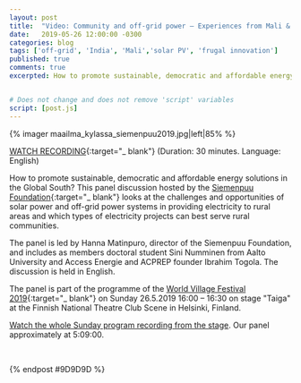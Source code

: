 ```yaml
---
layout: post
title:  "Video: Community and off-grid power – Experiences from Mali & India"
date:   2019-05-26 12:00:00 -0300
categories: blog
tags: ['off-grid', 'India', 'Mali','solar PV', 'frugal innovation']
published: true
comments: true
excerpted: How to promote sustainable, democratic and affordable energy solutions in the Global South? This panel discussion hosted by the Siemenpuu Foundation


# Does not change and does not remove 'script' variables
script: [post.js]
---
```

{% imager maailma_kylassa_siemenpuu2019.jpg|left|85% %}

<div style="clear:both;"></div>

[WATCH RECORDING](https://youtu.be/JJUPPBdRrsc?t=18527){:target="_ blank"} (Duration: 30 minutes. Language: English)

How to promote sustainable, democratic and affordable energy solutions in the Global South? This panel discussion hosted by the [Siemenpuu Foundation](http://siemenpuu.org){:target="_ blank"} looks at the challenges and opportunities of solar power and off-grid power systems in providing electricity to rural areas and which types of electricity projects can best serve rural communities.

The panel is led by Hanna Matinpuro, director of the Siemenpuu Foundation, and includes as members doctoral student Sini Numminen from Aalto University and Access Energie and ACPREP founder Ibrahim Togola. The discussion is held in English.

The panel is part of the programme of the [World Village Festival 2019](https://www.maailmakylassa.fi/en/programme/community-and-grid-power-experiences-mali-india){:target="_ blank"} on Sunday 26.5.2019 16:00 – 16:30 on stage "Taiga" at the Finnish National Theatre Club Scene in Helsinki, Finland.

[Watch the whole Sunday program recording from the stage](https://www.youtube.com/watch?v=JJUPPBdRrsc). Our panel approximately at 5:09:00.

<br>


{% endpost #9D9D9D %}
